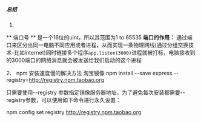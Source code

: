 
##### 总结
1.
** 端口号 ** 是一个16位的uint，所以其范围为1 to 65535
**端口的作用：** 通过端口来区分出同一电脑不同应用或者进程，从而实现一条物理网线(通过分组交换技术-比如internet)同时链接多个程序<code>app.listen(3000)</code>进程就被打标，电脑接收到的3000端口的网络消息就会被发送给我们启动的这个进程

2、 npm 安装速度慢的解决方法
淘宝镜像
npm install --save express --registry=http://registry.npm.taobao.org

只需要使用--registry 参数指定镜像服务器地址，为了避免每次安装都需要--registry参数，可以使用如下命令进行永久设置：

npm config set registry http://registry.npm.taobao.org